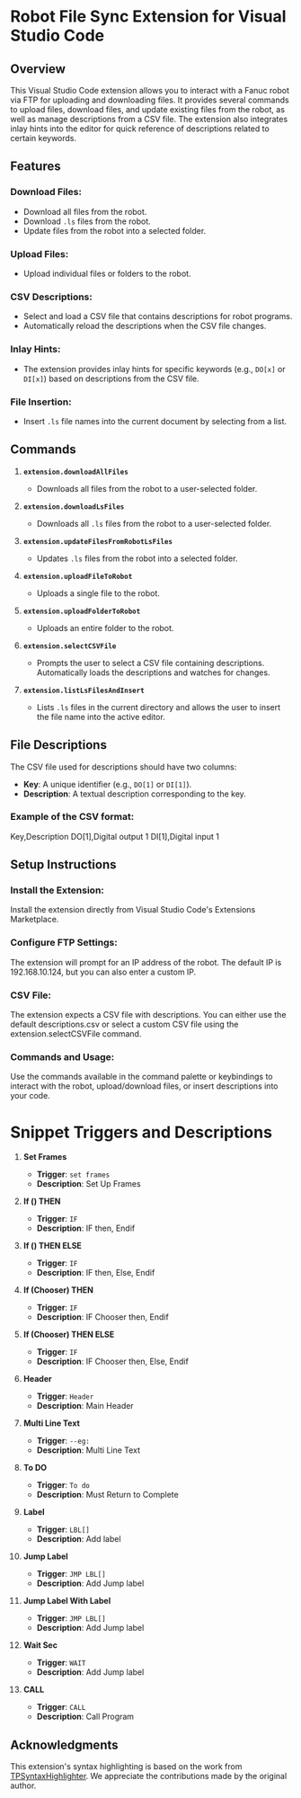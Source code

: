 # Robot File Sync Extension for Visual Studio Code

## Overview
This Visual Studio Code extension allows you to interact with a Fanuc robot via FTP for uploading and downloading files. It provides several commands to upload files, download files, and update existing files from the robot, as well as manage descriptions from a CSV file. The extension also integrates inlay hints into the editor for quick reference of descriptions related to certain keywords.

## Features

### Download Files:
- Download all files from the robot.
- Download `.ls` files from the robot.
- Update files from the robot into a selected folder.

### Upload Files:
- Upload individual files or folders to the robot.

### CSV Descriptions:
- Select and load a CSV file that contains descriptions for robot programs.
- Automatically reload the descriptions when the CSV file changes.

### Inlay Hints:
- The extension provides inlay hints for specific keywords (e.g., `DO[x]` or `DI[x]`) based on descriptions from the CSV file.

### File Insertion:
- Insert `.ls` file names into the current document by selecting from a list.

## Commands

1. **`extension.downloadAllFiles`**
   - Downloads all files from the robot to a user-selected folder.

2. **`extension.downloadLsFiles`**
   - Downloads all `.ls` files from the robot to a user-selected folder.

3. **`extension.updateFilesFromRobotLsFiles`**
   - Updates `.ls` files from the robot into a selected folder.

4. **`extension.uploadFileToRobot`**
   - Uploads a single file to the robot.

5. **`extension.uploadFolderToRobot`**
   - Uploads an entire folder to the robot.

6. **`extension.selectCSVFile`**
   - Prompts the user to select a CSV file containing descriptions. Automatically loads the descriptions and watches for changes.

7. **`extension.listLsFilesAndInsert`**
   - Lists `.ls` files in the current directory and allows the user to insert the file name into the active editor.

## File Descriptions
The CSV file used for descriptions should have two columns:

- **Key**: A unique identifier (e.g., `DO[1]` or `DI[1]`).
- **Description**: A textual description corresponding to the key.

### Example of the CSV format:
Key,Description
DO[1],Digital output 1
DI[1],Digital input 1

## Setup Instructions

### Install the Extension:
Install the extension directly from Visual Studio Code's Extensions Marketplace.

### Configure FTP Settings:
The extension will prompt for an IP address of the robot. The default IP is 192.168.10.124, but you can also enter a custom IP.

### CSV File:
The extension expects a CSV file with descriptions. You can either use the default descriptions.csv or select a custom CSV file using the extension.selectCSVFile command.

### Commands and Usage:
Use the commands available in the command palette or keybindings to interact with the robot, upload/download files, or insert descriptions into your code.

# Snippet Triggers and Descriptions

1. **Set Frames**  
   - **Trigger**: `set frames`  
   - **Description**: Set Up Frames

2. **If () THEN**  
   - **Trigger**: `IF`  
   - **Description**: IF then, Endif

3. **If () THEN ELSE**  
   - **Trigger**: `IF`  
   - **Description**: IF then, Else, Endif

4. **If (Chooser) THEN**  
   - **Trigger**: `IF`  
   - **Description**: IF Chooser then, Endif

5. **If (Chooser) THEN ELSE**  
   - **Trigger**: `IF`  
   - **Description**: IF Chooser then, Else, Endif

6. **Header**  
   - **Trigger**: `Header`  
   - **Description**: Main Header

7. **Multi Line Text**  
   - **Trigger**: `--eg:`  
   - **Description**: Multi Line Text

8. **To DO**  
   - **Trigger**: `To do`  
   - **Description**: Must Return to Complete

9. **Label**  
   - **Trigger**: `LBL[]`  
   - **Description**: Add label

10. **Jump Label**  
    - **Trigger**: `JMP LBL[]`  
    - **Description**: Add Jump label

11. **Jump Label With Label**  
    - **Trigger**: `JMP LBL[]`  
    - **Description**: Add Jump label

12. **Wait Sec**  
    - **Trigger**: `WAIT`  
    - **Description**: Add Jump label

13. **CALL**  
    - **Trigger**: `CALL `  
    - **Description**: Call Program

## Acknowledgments

This extension's syntax highlighting is based on the work from [TPSyntaxHighlighter](https://github.com/alek5k/TPSyntaxHighlighter). We appreciate the contributions made by the original author. 